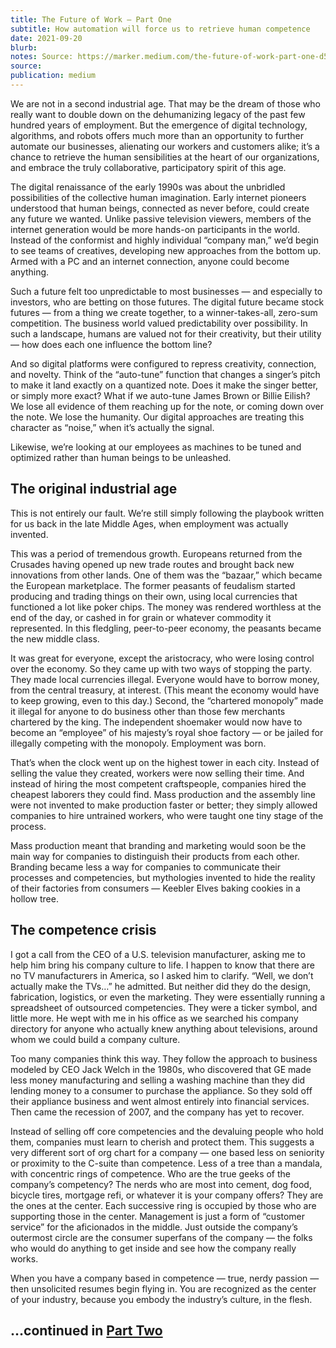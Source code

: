 ```yaml
---
title: The Future of Work — Part One
subtitle: How automation will force us to retrieve human competence
date: 2021-09-20
blurb: 
notes: Source: https://marker.medium.com/the-future-of-work-part-one-d51ebc64e1ea
source: 
publication: medium
---
```


We are not in a second industrial age. That may be the dream of those who really want to double down on the dehumanizing legacy of the past few hundred years of employment. But the emergence of digital technology, algorithms, and robots offers much more than an opportunity to further automate our businesses, alienating our workers and customers alike; it’s a chance to retrieve the human sensibilities at the heart of our organizations, and embrace the truly collaborative, participatory spirit of this age.

The digital renaissance of the early 1990s was about the unbridled possibilities of the collective human imagination. Early internet pioneers understood that human beings, connected as never before, could create any future we wanted. Unlike passive television viewers, members of the internet generation would be more hands-on participants in the world. Instead of the conformist and highly individual “company man,” we’d begin to see teams of creatives, developing new approaches from the bottom up. Armed with a PC and an internet connection, anyone could become anything.

Such a future felt too unpredictable to most businesses — and especially to investors, who are betting on those futures. The digital future became stock futures — from a thing we create together, to a winner-takes-all, zero-sum competition. The business world valued predictability over possibility. In such a landscape, humans are valued not for their creativity, but their utility — how does each one influence the bottom line?

And so digital platforms were configured to repress creativity, connection, and novelty. Think of the “auto-tune” function that changes a singer’s pitch to make it land exactly on a quantized note. Does it make the singer better, or simply more exact? What if we auto-tune James Brown or Billie Eilish? We lose all evidence of them reaching up for the note, or coming down over the note. We lose the humanity. Our digital approaches are treating this character as “noise,” when it’s actually the signal.

Likewise, we’re looking at our employees as machines to be tuned and optimized rather than human beings to be unleashed.

## **The original industrial age**

This is not entirely our fault. We’re still simply following the playbook written for us back in the late Middle Ages, when employment was actually invented.

This was a period of tremendous growth. Europeans returned from the Crusades having opened up new trade routes and brought back new innovations from other lands. One of them was the “bazaar,” which became the European marketplace. The former peasants of feudalism started producing and trading things on their own, using local currencies that functioned a lot like poker chips. The money was rendered worthless at the end of the day, or cashed in for grain or whatever commodity it represented. In this fledgling, peer-to-peer economy, the peasants became the new middle class.

It was great for everyone, except the aristocracy, who were losing control over the economy. So they came up with two ways of stopping the party. They made local currencies illegal. Everyone would have to borrow money, from the central treasury, at interest. (This meant the economy would have to keep growing, even to this day.) Second, the “chartered monopoly” made it illegal for anyone to do business other than those few merchants chartered by the king. The independent shoemaker would now have to become an “employee” of his majesty’s royal shoe factory — or be jailed for illegally competing with the monopoly. Employment was born.

That’s when the clock went up on the highest tower in each city. Instead of selling the value they created, workers were now selling their time. And instead of hiring the most competent craftspeople, companies hired the cheapest laborers they could find. Mass production and the assembly line were not invented to make production faster or better; they simply allowed companies to hire untrained workers, who were taught one tiny stage of the process.

Mass production meant that branding and marketing would soon be the main way for companies to distinguish their products from each other. Branding became less a way for companies to communicate their processes and competencies, but mythologies invented to hide the reality of their factories from consumers — Keebler Elves baking cookies in a hollow tree.

## **The competence crisis**

I got a call from the CEO of a U.S. television manufacturer, asking me to help him bring his company culture to life. I happen to know that there are no TV manufacturers in America, so I asked him to clarify. “Well, we don’t actually make the TVs…” he admitted. But neither did they do the design, fabrication, logistics, or even the marketing. They were essentially running a spreadsheet of outsourced competencies. They were a ticker symbol, and little more. He wept with me in his office as we searched his company directory for anyone who actually knew anything about televisions, around whom we could build a company culture.

Too many companies think this way. They follow the approach to business modeled by CEO Jack Welch in the 1980s, who discovered that GE made less money manufacturing and selling a washing machine than they did lending money to a consumer to purchase the appliance. So they sold off their appliance business and went almost entirely into financial services. Then came the recession of 2007, and the company has yet to recover.

Instead of selling off core competencies and the devaluing people who hold them, companies must learn to cherish and protect them. This suggests a very different sort of org chart for a company — one based less on seniority or proximity to the C-suite than competence. Less of a tree than a mandala, with concentric rings of competence. Who are the true geeks of the company’s competency? The nerds who are most into cement, dog food, bicycle tires, mortgage refi, or whatever it is your company offers? They are the ones at the center. Each successive ring is occupied by those who are supporting those in the center. Management is just a form of “customer service” for the aficionados in the middle. Just outside the company’s outermost circle are the consumer superfans of the company — the folks who would do anything to get inside and see how the company really works.

When you have a company based in competence — true, nerdy passion — then unsolicited resumes begin flying in. You are recognized as the center of your industry, because you embody the industry’s culture, in the flesh.

## **…continued in** [**Part Two**](https://medium.com/@rushkoff/the-future-of-work-part-two-f7f532ccc6b6)
